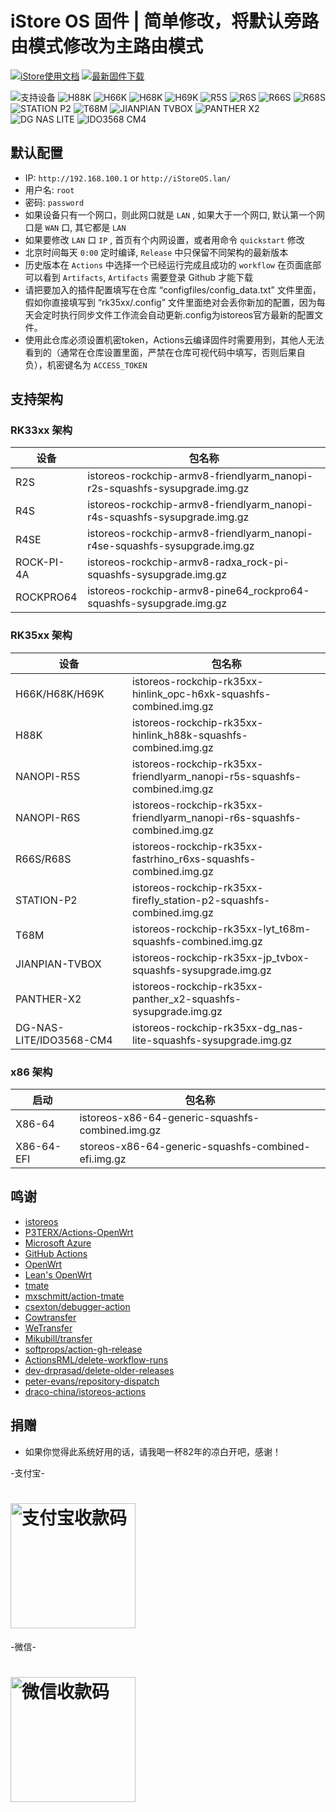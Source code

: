 # iStore OS 固件 | 简单修改，将默认旁路由模式修改为主路由模式

[![iStore使用文档](https://img.shields.io/badge/使用文档-iStore%20OS-brightgreen?style=flat-square)](https://doc.linkease.com/zh/guide/istoreos) [![最新固件下载](https://img.shields.io/github/v/release/xiaomeng9597/Actions-iStoreOS-RK35XX?style=flat-square&label=最新固件下载)](../../releases/latest)

![支持设备](https://img.shields.io/badge/支持设备:-blueviolet.svg?style=flat-square) ![H88K](https://img.shields.io/badge/H88K-blue.svg?style=flat-square) ![H66K](https://img.shields.io/badge/H66K-blue.svg?style=flat-square) ![H68K](https://img.shields.io/badge/H68K-blue.svg?style=flat-square) ![H69K](https://img.shields.io/badge/H69K-blue.svg?style=flat-square) ![R5S](https://img.shields.io/badge/R5S-blue.svg?style=flat-square) ![R6S](https://img.shields.io/badge/R6S-blue.svg?style=flat-square) ![R66S](https://img.shields.io/badge/R66S-blue.svg?style=flat-square) ![R68S](https://img.shields.io/badge/R68S-blue.svg?style=flat-square) ![STATION P2](https://img.shields.io/badge/STATION%20P2-blue.svg?style=flat-square) ![T68M](https://img.shields.io/badge/T68M-blue.svg?style=flat-square) ![JIANPIAN TVBOX](https://img.shields.io/badge/JIANPIAN%20TVBOX-blue.svg?style=flat-square) ![PANTHER X2](https://img.shields.io/badge/PANTHER%20X2-blue.svg?style=flat-square) ![DG NAS LITE](https://img.shields.io/badge/DG%20NAS%20LITE-blue.svg?style=flat-square) ![IDO3568 CM4](https://img.shields.io/badge/IDO3568%20CM4-blue.svg?style=flat-square)

## 默认配置

- IP: `http://192.168.100.1` or `http://iStoreOS.lan/`
- 用户名: `root`
- 密码: `password`
- 如果设备只有一个网口，则此网口就是 `LAN` , 如果大于一个网口, 默认第一个网口是 `WAN` 口, 其它都是 `LAN`
- 如果要修改 `LAN` 口 `IP` , 首页有个内网设置，或者用命令 `quickstart` 修改
- 北京时间每天 `0:00` 定时编译, `Release` 中只保留不同架构的最新版本
- 历史版本在 `Actions` 中选择一个已经运行完成且成功的 `workflow` 在页面底部可以看到 `Artifacts`, `Artifacts` 需要登录 Github 才能下载
- 请把要加入的插件配置填写在仓库 “configfiles/config_data.txt” 文件里面，假如你直接填写到 “rk35xx/.config” 文件里面绝对会丢你新加的配置，因为每天会定时执行同步文件工作流会自动更新.config为istoreos官方最新的配置文件。
- 使用此仓库必须设置机密token，Actions云编译固件时需要用到，其他人无法看到的（通常在仓库设置里面，严禁在仓库可视代码中填写，否则后果自负），机密键名为 `ACCESS_TOKEN`

## 支持架构

### RK33xx 架构

| 设备       | 包名称                                                                    |
| ---------- | ------------------------------------------------------------------------- |
| R2S        | istoreos-rockchip-armv8-friendlyarm_nanopi-r2s-squashfs-sysupgrade.img.gz |
| R4S        | istoreos-rockchip-armv8-friendlyarm_nanopi-r4s-squashfs-sysupgrade.img.gz |
| R4SE       | istoreos-rockchip-armv8-friendlyarm_nanopi-r4se-squashfs-sysupgrade.img.gz |
| ROCK-PI-4A | istoreos-rockchip-armv8-radxa_rock-pi-squashfs-sysupgrade.img.gz  |
| ROCKPRO64  | istoreos-rockchip-armv8-pine64_rockpro64-squashfs-sysupgrade.img.gz  |

### RK35xx 架构

| 设备           | 包名称                                                                   |
| -------------- | ------------------------------------------------------------------------ |
| H66K/H68K/H69K | istoreos-rockchip-rk35xx-hinlink_opc-h6xk-squashfs-combined.img.gz       |
| H88K           | istoreos-rockchip-rk35xx-hinlink_h88k-squashfs-combined.img.gz           |
| NANOPI-R5S     | istoreos-rockchip-rk35xx-friendlyarm_nanopi-r5s-squashfs-combined.img.gz |
| NANOPI-R6S     | istoreos-rockchip-rk35xx-friendlyarm_nanopi-r6s-squashfs-combined.img.gz |
| R66S/R68S      | istoreos-rockchip-rk35xx-fastrhino_r6xs-squashfs-combined.img.gz         |
| STATION-P2     | istoreos-rockchip-rk35xx-firefly_station-p2-squashfs-combined.img.gz     |
| T68M     | istoreos-rockchip-rk35xx-lyt_t68m-squashfs-combined.img.gz     |
| JIANPIAN-TVBOX     | istoreos-rockchip-rk35xx-jp_tvbox-squashfs-sysupgrade.img.gz     |
| PANTHER-X2     | istoreos-rockchip-rk35xx-panther_x2-squashfs-sysupgrade.img.gz     |
| DG-NAS-LITE/IDO3568-CM4 | istoreos-rockchip-rk35xx-dg_nas-lite-squashfs-sysupgrade.img.gz     |

### x86 架构

| 启动       | 包名称                                              |
| ---------- | --------------------------------------------------- |
| X86-64     | istoreos-x86-64-generic-squashfs-combined.img.gz    |
| X86-64-EFI | storeos-x86-64-generic-squashfs-combined-efi.img.gz |

## 鸣谢

- [istoreos](https://github.com/istoreos/istoreos)
- [P3TERX/Actions-OpenWrt](https://github.com/P3TERX/Actions-OpenWrt)
- [Microsoft Azure](https://azure.microsoft.com)
- [GitHub Actions](https://github.com/features/actions)
- [OpenWrt](https://github.com/openwrt/openwrt)
- [Lean&#39;s OpenWrt](https://github.com/coolsnowwolf/lede)
- [tmate](https://github.com/tmate-io/tmate)
- [mxschmitt/action-tmate](https://github.com/mxschmitt/action-tmate)
- [csexton/debugger-action](https://github.com/csexton/debugger-action)
- [Cowtransfer](https://cowtransfer.com)
- [WeTransfer](https://wetransfer.com/)
- [Mikubill/transfer](https://github.com/Mikubill/transfer)
- [softprops/action-gh-release](https://github.com/softprops/action-gh-release)
- [ActionsRML/delete-workflow-runs](https://github.com/ActionsRML/delete-workflow-runs)
- [dev-drprasad/delete-older-releases](https://github.com/dev-drprasad/delete-older-releases)
- [peter-evans/repository-dispatch](https://github.com/peter-evans/repository-dispatch)
- [draco-china/istoreos-actions](https://github.com/draco-china/istoreos-actions)

## 捐赠
- 如果你觉得此系统好用的话，请我喝一杯82年的凉白开吧，感谢！

-支付宝-
# <img src="https://jihulab.com/xiaomeng9597/webfiles/-/raw/main/zfb.jpg?inline=true" alt="支付宝收款码" width="200" />

-微信-
# <img src="https://jihulab.com/xiaomeng9597/webfiles/-/raw/main/weixin.jpg?inline=true" alt="微信收款码" width="200" />
